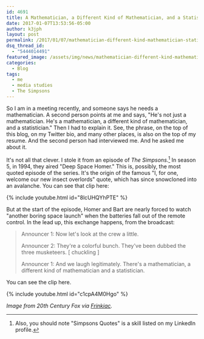```yaml
---
id: 4691
title: A Mathematician, a Different Kind of Mathematician, and a Statistician
date: 2017-01-07T13:53:56-05:00
author: k3jph
layout: post
permalink: /2017/01/07/mathematician-different-kind-mathematician-statistician/
dsq_thread_id:
  - "5444014491"
featured_image: /assets/img/news/mathematician-different-kind-mathematician-statistician.jpg
categories:
  - Blog
tags:
  - me
  - media studies
  - The Simpsons
---
```

So I am in a meeting recently, and someone says he needs a
mathematician.  A second person points at me and says, "He's not
just a mathematician.  He's a mathematician, a different kind of
mathematician, and a statistician."  Then I had to explain it.  See,
the phrase, on the top of this blog, on my Twitter bio, and many
other places, is also on the top of my resume.  And the second
person had interviewed me.  And he asked me about it.

It's not all that clever.  I stole it from an episode of _The
Simpsons_.[^linkedin] In season 5, in 1994, they aired
"Deep Space Homer."  This is, possibly, the most quoted episode of
the series.  It's the origin of the famous "I, for one, welcome our
new insect overlords" quote, which has since snowcloned into an
avalanche.  You can see that clip here:

{% include youtube.html id="8lcUHQYhPTE" %}

But at the start of the episode, Homer and Bart are nearly forced
to watch "another boring space launch" when the batteries fall out
of the remote control.  In the lead up, this exchange happens, from
the broadcast:

> Announcer 1: Now let's look at the crew a little.
>
> Announcer 2:  They're a colorful bunch.  They've been dubbed the
three musketeers. [ chuckling ]
>
> Announcer 1: And we laugh legitimately. There's a mathematician,
a different kind of mathematician and a statistician.

You can see the clip here.

{% include youtube.html id="c1cpA4M0Hgo" %}

[^linkedin]:  Also, you should note "Simpsons Quotes" is a skill
listed on my LinkedIn profile.

_Image from 20th Century Fox via
[Frinkiac](https://frinkiac.com/caption/S05E15/213095)._
